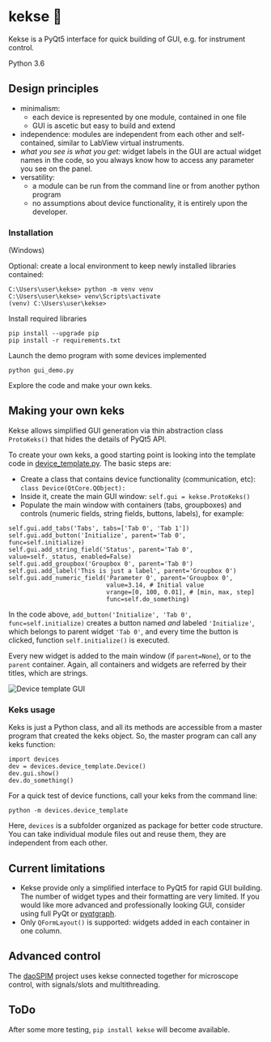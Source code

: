 # kekse :cookie:
Kekse is a PyQt5 interface for quick building of GUI, e.g. for instrument control.  

Python 3.6

## Design principles
* minimalism: 
    - each device is represented by one module, contained in one file
    - GUI is ascetic but easy to build and extend
* independence: modules are independent from each other and self-contained, 
similar to LabView virtual instruments. 
* *what you see is what you get:* widget labels in the GUI are actual widget names in the code, so you always know how to access any parameter you see on the panel.
* versatility: 
    - a module can be run from the command line or from another python program
    - no assumptions about device functionality, it is entirely upon the developer.

### Installation
(Windows)

Optional: create a local environment to keep newly installed libraries contained:
```
C:\Users\user\kekse> python -m venv venv
C:\Users\user\kekse> venv\Scripts\activate
(venv) C:\Users\user\kekse>
```
Install required libraries 
```
pip install --upgrade pip
pip install -r requirements.txt
```
Launch the demo program with some devices implemented
```
python gui_demo.py
```
Explore the code and make your own keks.


## Making your own keks
Kekse allows simplified GUI generation via thin abstraction class `ProtoKeks()` that hides the details of PyQt5 API. 

To create your own keks, a good starting point is looking into the template code in 
[device_template.py](./devices/device_template.py). The basic steps are:
- Create a class that contains device functionality (communication, etc): `class Device(QtCore.QObject):`
- Inside it, create the main GUI window: `self.gui = kekse.ProtoKeks()`
- Populate the main window with containers (tabs, groupboxes) 
and controls (numeric fields, string fields, buttons, labels), for example:
```
self.gui.add_tabs('Tabs', tabs=['Tab 0', 'Tab 1'])
self.gui.add_button('Initialize', parent='Tab 0', func=self.initialize) 
self.gui.add_string_field('Status', parent='Tab 0', value=self._status, enabled=False)
self.gui.add_groupbox('Groupbox 0', parent='Tab 0')
self.gui.add_label('This is just a label', parent='Groupbox 0')
self.gui.add_numeric_field('Parameter 0', parent='Groupbox 0',
                           value=3.14, # Initial value
                           vrange=[0, 100, 0.01], # [min, max, step]
                           func=self.do_something)
```
In the code above, `add_button('Initialize', 'Tab 0', func=self.initialize)` creates a button named *and* 
labeled `'Initialize'`, which belongs to parent widget `'Tab 0'`, and every time the button is 
clicked, function `self.initialize()` is executed.

Every new widget is added to the main window (if `parent=None`), or to the `parent` container.
 Again, all containers and widgets are referred by their titles, which are strings.

![Device template GUI](./images/dev_template.png)

### Keks usage
Keks is just a Python class, and all its methods are accessible from a master program that created the keks object. So, the master program can call any keks function:
```
import devices 
dev = devices.device_template.Device()
dev.gui.show()
dev.do_something()
```
For a quick test of device functions, call your keks from the command line:
```
python -m devices.device_template
```
Here, `devices` is a subfolder organized as package for better code structure. 
You can take individual module files out and reuse them, they are independent from each other.

## Current limitations
- Kekse provide only a simplified interface to PyQt5 for rapid GUI building. 
The number of widget types and their formatting are very limited. 
If you would like more advanced and professionally looking GUI, consider using full PyQt or [pyqtgraph](http://www.pyqtgraph.org/).
- Only `QFormLayout()` is supported: widgets added in each container in one column.

## Advanced control
The [daoSPIM](https://github.com/nvladimus/daoSPIM/tree/master/microscope_control) project uses kekse connected together for microscope control, with signals/slots and multithreading.

## ToDo
After some more testing, `pip install kekse` will become available.